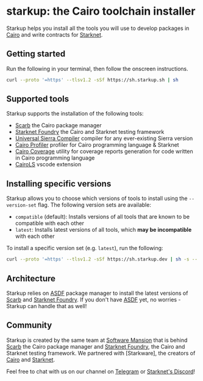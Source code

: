 # starkup: the Cairo toolchain installer

Starkup helps you install all the tools you will use to develop packages in [Cairo] and write contracts for [Starknet].

## Getting started

Run the following in your terminal, then follow the onscreen instructions.

```sh
curl --proto '=https' --tlsv1.2 -sSf https://sh.starkup.sh | sh
```

## Supported tools

Starkup supports the installation of the following tools:

- [Scarb] the Cairo package manager
- [Starknet Foundry] the Cairo and Starknet testing framework
- [Universal Sierra Compiler] compiler for any ever-existing Sierra version
- [Cairo Profiler] profiler for Cairo programming language & Starknet
- [Cairo Coverage] utility for coverage reports generation for code written in Cairo programming language
- [CairoLS] vscode extension

## Installing specific versions

Starkup allows you to choose which versions of tools to install using the `--version-set` flag.
The following version sets are available:

- `compatible` (default): Installs versions of all tools that are known to be compatible with each other
- `latest`: Installs latest versions of all tools, which **may be incompatible** with each other

To install a specific version set (e.g. `latest`), run the following:

```sh
curl --proto '=https' --tlsv1.2 -sSf https://sh.starkup.dev | sh -s -- --version-set latest
```

## Architecture

Starkup relies on [ASDF] package manager to install the latest versions of [Scarb] and [Starknet Foundry]. If you don't have [ASDF] yet, no worries - Starkup can handle that as well!

## Community

Starkup is created by the same team at [Software Mansion] that is behind [Scarb] the Cairo package manager and [Starknet Foundry], the Cairo and Starknet testing framework. We partnered with [Starkware], the creators of [Cairo] and [Starknet].

Feel free to chat with us on our channel on [Telegram] or [Starknet's Discord]!

[Cairo]: https://www.cairo-lang.org/
[Scarb]: https://docs.swmansion.com/scarb/
[Software Mansion]: https://swmansion.com/
[Starknet Foundry]: https://foundry-rs.github.io/starknet-foundry/
[Cairo Profiler]: https://github.com/software-mansion/cairo-profiler
[Cairo Coverage]: https://github.com/software-mansion/cairo-coverage
[CairoLS]: https://github.com/software-mansion/cairols
[Starknet]: https://www.starknet.io/what-is-starknet/
[Universal Sierra Compiler]: https://github.com/software-mansion/universal-sierra-compiler
[ASDF]: https://asdf-vm.com/guide/getting-started.html
[Telegram]: https://t.me/+G_YxIv-XTFlhNWU0
[Starknet's Discord]: https://discord.gg/rKzsYaTMvA
